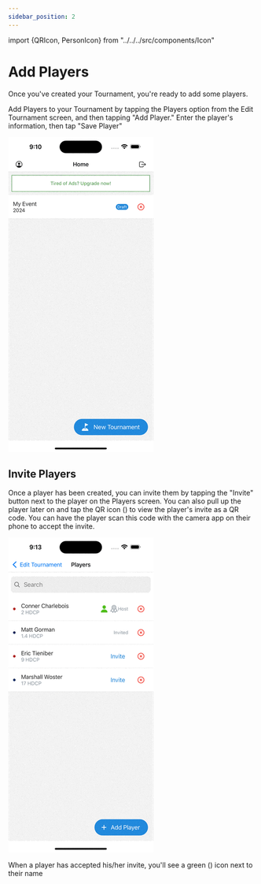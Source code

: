 ```yaml
---
sidebar_position: 2
---
```


import {QRIcon, PersonIcon} from "../../../src/components/Icon"

# Add Players

Once you've created your Tournament, you're ready to add some players.

Add Players to your Tournament by tapping the Players option from the
Edit Tournament screen, and then tapping "Add Player." Enter the
player's information, then tap "Save Player"

![](/apps/two-up/media/add-players.gif)

## Invite Players

Once a player has been created, you can invite them by tapping the
"Invite" button next to the player on the Players screen. You can also pull up the player later on and tap the QR icon (<QRIcon/>) to view the player's invite as a QR code. You can have the player scan this code with the camera app on their phone to accept the invite.

![](/apps/two-up/media/invite-player.gif)

When a player has accepted his/her invite, you'll see a green (<PersonIcon/>) icon next to their name
